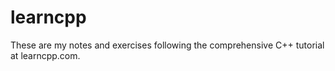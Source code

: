 # learncpp
These are my notes and exercises following the comprehensive C++ tutorial at learncpp.com.
